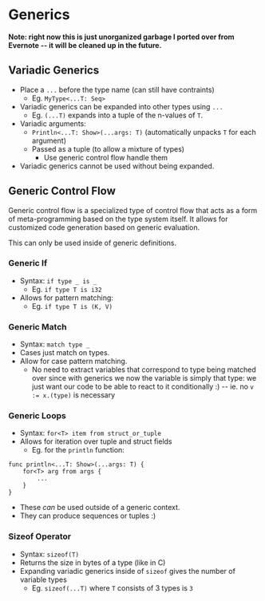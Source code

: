 # Generics
**Note: right now this is just unorganized garbage I ported over from Evernote -- it will be cleaned up in the future.**

## Variadic Generics
- Place a `...` before the type name (can still have contraints)
	- Eg. `MyType<...T: Seq>`
- Variadic generics can be expanded into other types using `...`
	- Eg. `(...T)` expands into a tuple of the n-values of `T`.
- Variadic arguments:
	- `Println<...T: Show>(...args: T)` (automatically unpacks `T` for each argument)
	- Passed as a tuple (to allow a mixture of types)
		- Use generic control flow handle them
- Variadic generics cannot be used without being expanded.

## Generic Control Flow
Generic control flow is a specialized type of control flow that acts as a form of meta-programming based on the type system itself.  It allows for customized code generation based on generic evaluation.

This can only be used inside of generic definitions.

### Generic If
- Syntax: `if type _ is _`
	- Eg. `if type T is i32`
- Allows for pattern matching:
	- Eg. `if type T is (K, V)`

### Generic Match
- Syntax: `match type _`
- Cases just match on types.
- Allow for case pattern matching.
	- No need to extract variables that correspond to type being matched over since with generics we now the variable is simply that type: we just want our code to be able to react to it conditionally :) -- ie. no `v := x.(type)` is necessary
	
### Generic Loops
- Syntax: `for<T> item from struct_or_tuple`
- Allows for iteration over tuple and struct fields
	- Eg. for the `println` function:
```
func println<...T: Show>(...args: T) {
	for<T> arg from args {
		...
	}
}
```
- These *can* be used outside of a generic context.
- They can produce sequences or tuples :)

### Sizeof Operator
- Syntax: `sizeof(T)`
- Returns the size in bytes of a type (like in C)
- Expanding variadic generics inside of `sizeof` gives the number of variable types
	- Eg. `sizeof(...T)` where `T` consists of 3 types is `3`